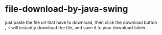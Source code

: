 # file-download-by-java-swing
just paste the file url that have to download, then click the download button , it will instantly download the file, and save it to your download folder..
